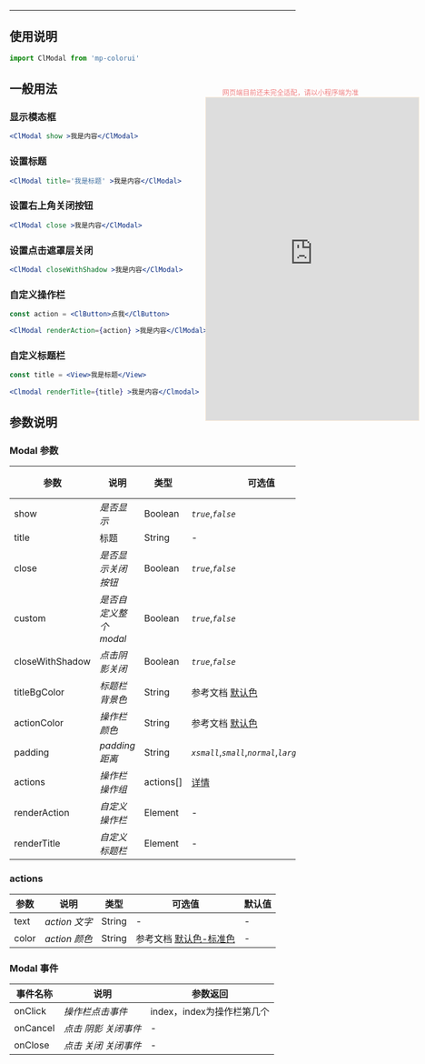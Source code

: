 ****

## 使用说明

```jsx
import ClModal from 'mp-colorui'
```



## 一般用法

### 显示模态框

```jsx
<ClModal show >我是内容</ClModal>
```

### 设置标题

```jsx
<ClModal title='我是标题' >我是内容</ClModal>
```

### 设置右上角关闭按钮

```jsx
<ClModal close >我是内容</ClModal>
```

### 设置点击遮罩层关闭

```jsx
<ClModal closeWithShadow >我是内容</ClModal>
```

### 自定义操作栏

```jsx
const action = <ClButton>点我</ClButton>

<ClModal renderAction={action} >我是内容</ClModal>
```

### 自定义标题栏

```jsx
const title = <View>我是标题</View>
      
<Clmodal renderTitle={title} >我是内容</Clmodal>
```



## 参数说明

### Modal 参数

| 参数            | 说明                   | 类型      | 可选值                                               | 默认值    |
| --------------- | ---------------------- | --------- | ---------------------------------------------------- | --------- |
| show            | *是否显示*             | Boolean   | *`true`*,*`false`*                                   | *`false`* |
| title           | 标题                   | String    | -                                                    | -         |
| close           | *是否显示关闭按钮*     | Boolean   | *`true`*,*`false`*                                   | *`true`*  |
| custom          | *是否自定义整个 modal* | Boolean   | *`true`*,*`false`*                                   | *`false`* |
| closeWithShadow | *点击阴影关闭*         | Boolean   | *`true`*,*`false`*                                   | *`false`* |
| titleBgColor    | *标题栏背景色*         | String    | 参考文档 [默认色](/home/color)                       | -         |
| actionColor     | *操作栏颜色*           | String    | 参考文档 [默认色](/home/color)                       | -         |
| padding         | *padding 距离*         | String    | *`xsmall`*,*`small`*,*`normal`*,*`large`*,*`xlarge`* | -         |
| actions         | *操作栏操作组*         | actions[] | [详情](/action/modal?id=actions)                     | []        |
| renderAction    | *自定义操作栏*         | Element   | -                                                    | -         |
| renderTitle     | *自定义标题栏*         | Element   | -                                                    | -         |

### actions

| 参数  | 说明          | 类型   | 可选值                                          | 默认值 |
| ----- | ------------- | ------ | ----------------------------------------------- | ------ |
| text  | *action 文字* | String | -                                               | -      |
| color | *action 颜色* | String | 参考文档 [默认色-标准色](/home/color?id=标准色) | -      |



### Modal 事件

| 事件名称 | 说明                 | 参数返回                   |
| -------- | -------------------- | -------------------------- |
| onClick  | *操作栏点击事件*     | index，index为操作栏第几个 |
| onCancel | *点击 阴影 关闭事件* | -                          |
| onClose  | *点击 关闭 关闭事件* | -                          |


<div style="position: fixed; right:10px; top: 5%">
<div style="width: 300px; color: lightcoral; font-size: 12px; word-break: break-all; white-space: normal; display: flex;justify-content: center">网页端目前还未完全适配，请以小程序端为准</div>
<iframe style="border: 1px solid antiquewhite" src="https://www.yysssl.com.cn/#/pages/components/modal/index" height="568" width="375"></iframe>
</div>
